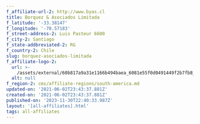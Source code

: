 ```yaml
---
f_affiliate-url-2: http://www.byas.cl
title: Borquez & Asociados Limitada
f_latitude: '-33.38147'
f_longitude: '-70.57183'
f_street-address-2: Luis Pasteur 6600­
f_city-2: Santiago­
f_state-addbreviated-2: RG­
f_country-2: Chile
slug: borquez-asociados-limitada
f_affiliate-logo-2:
  url: >-
    /assets/external/60b817a9a31e1166b494baea_6081e55f0d0491449f2b7fb8_60785a3d9498d2669cf14ee2_logo_byas2525252bchristies-vertical.jpeg
  alt: null
f_region-2: cms/affiliate-regions/south-america.md
updated-on: '2021-06-02T23:43:37.881Z'
created-on: '2021-06-02T23:43:37.881Z'
published-on: '2023-11-30T22:40:33.987Z'
layout: '[all-affiliates].html'
tags: all-affiliates
---
```



